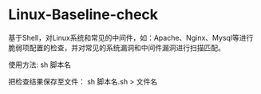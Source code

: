 # Linux-Baseline-check
基于Shell，对Linux系统和常见的中间件，如：Apache、Nginx、Mysql等进行脆弱项配置的检查，并对常见的系统漏洞和中间件漏洞进行扫描匹配。


使用方法:
  sh 脚本名
  
  
 把检查结果保存至文件： sh 脚本名.sh > 文件名 

